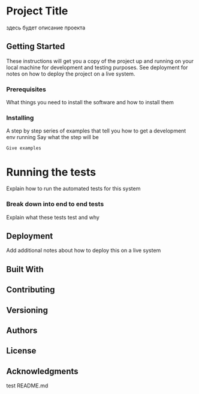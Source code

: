 # Project Title  
здесь будет описание проекта  
## Getting Started 
These instructions will get you a copy of the project up and running on your local machine for development and testing purposes. 
See deployment for notes on how to deploy the project on a live system.
### Prerequisites
What things you need to install the software and how to install them
### Installing
A step by step series of examples that tell you how to get a development env running
Say what the step will be


```
Give examples
```

# Running the tests
Explain how to run the automated tests for this system

### Break down into end to end tests
Explain what these tests test and why

## Deployment

Add additional notes about how to deploy this on a live system

## Built With

## Contributing

## Versioning

## Authors

## License

## Acknowledgments
test README.md
